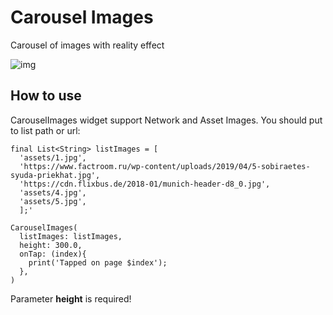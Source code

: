 # Carousel Images

Carousel of images with reality effect

![img](demo.gif)

## How to use

CarouselImages widget support Network and Asset Images. You should put to list path or url:
```
final List<String> listImages = [
  'assets/1.jpg',
  'https://www.factroom.ru/wp-content/uploads/2019/04/5-sobiraetes-syuda-priekhat.jpg',
  'https://cdn.flixbus.de/2018-01/munich-header-d8_0.jpg',
  'assets/4.jpg',
  'assets/5.jpg',
  ];'
```
```
CarouselImages(
  listImages: listImages,
  height: 300.0,
  onTap: (index){
    print('Tapped on page $index');
  },
)
```

Parameter **height** is required!


